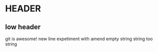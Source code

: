 # HEADER
## low header
git is awesome!
new line
expetiment with amend
empty string
string too string